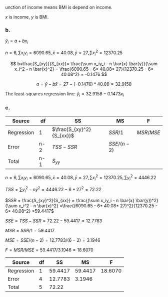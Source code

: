unction of income means BMI is depend on income.

$x$ is income, $y$ is BMI.

### b.
$\hat{y}_i = a + b x_i$

$n=6, \sum x_iy_i=6090.65,\bar{x}=40.08, \bar{y}=27,\sum x_i^2=12370.25$

$$
b=\frac{S_{xy}}{S_{xx}}=  \frac{\sum x_iy_i - n \bar{x} \bar{y}}{\sum x_i^2 - n \bar{x}^2} = \frac{6090.65 - 6* 40.08* 27}{12370.25 - 6* 40.08^2} = -0.1476
$$

$$
a = \bar{y} - b \bar{x} = 27 - (-0.1476)*40.08 = 32.9158
$$

The least-squares regression line: $\hat{y}_i = 32.9158 - 0.1473 x_i$

### c.
| Source     |  df | SS     | MS     | F      |
|----------|---|------|------|------|
| Regression |  1  | $\frac{S_{xy}^2}{S_{xx}}$| $SSR/1$| $MSR/MSE$|
| Error      |  n-2 | $TSS-SSR$| $SSE/(n-2)$ |        |
| Total      |  n-1  | ${S_{yy}}$ |        |        |

$n=6, \sum x_iy_i=6090.65,\bar{x}=40.08, \bar{y}=27,\sum x_i^2=12370.25,\sum y_i^2=4446.22$

$TSS = \sum y_i^2 - n\bar{y}^2 =4446.22-6*27^2=72.22$

$SSR = \frac{S_{xy}^2}{S_{xx}} = \frac{(\sum x_iy_i - n \bar{x} \bar{y})^2}{\sum x_i^2 - n \bar{x}^2} =\frac{(6090.65 - 6* 40.08* 27)^2}{12370.25 - 6* 40.08^2} =59.4417$

$SSE=TSS-SSR = 72.22-59.4417=12.7783$

$MSR=SSR/1=59.4417$

$MSE=SSE/(n-2)=12.7783/(6-2)=3.1946$

$F=MSR/MSE=59.4417/3.1946=18.6070$

| Source     |  df | SS     | MS     | F      |
|----------|---|------|------|------|
| Regression |  1  | 59.4417| 59.4417| 18.6070|
| Error      |  4 | 12.7783| 3.1946 |        |
| Total      |  5  | 72.22 |        |        |
